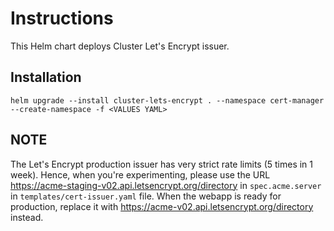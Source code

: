 # Instructions

This Helm chart deploys Cluster Let's Encrypt issuer.

## Installation

`helm upgrade --install cluster-lets-encrypt . --namespace cert-manager --create-namespace -f <VALUES YAML>`

## NOTE

The Let's Encrypt production issuer has very strict rate limits (5 times in 1 week). Hence, when you're experimenting, please use the URL https://acme-staging-v02.api.letsencrypt.org/directory in `spec.acme.server` in `templates/cert-issuer.yaml` file. When the webapp is ready for production, replace it with https://acme-v02.api.letsencrypt.org/directory instead.
